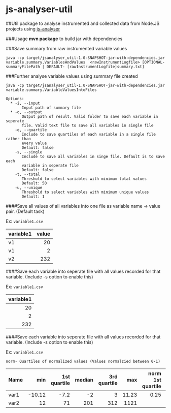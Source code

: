 # js-analyser-util
##Util package to analyse instrumented and collected data from Node.JS projects using [js-analyser](https://github.com/mast-group/js-analyser)

###Usage
**mvn package** to build jar with dependencies

###Save summary from raw instrumented variable values
```
java -cp target/jsanalyser_util-1.0-SNAPSHOT-jar-with-dependencies.jar variable.summary.VariablesAndValues  <rawInstrumentLogfile> [OPTIONAL-summaryFilePath | DEFAULT- [rawInstrumentLogfile]summary.txt]
```

###Further analyse variable values using summary file created
```
java -cp target/jsanalyser_util-1.0-SNAPSHOT-jar-with-dependencies.jar variable.summary.VariableValuesIntoFiles 

Options:
  * -i, --input
       Input path of summary file
  * -o, --output
       Output path of result. Valid folder to save each variable in seperate
       file. Valid text file to save all variables in single file
    -q, --quartile
       Include to save quartiles of each variable in a single file rather than
       every value
       Default: false
    -s, --single
       Include to save all variables in singe file. Default is to save each
       variable in seperate file
       Default: false
    -t, --total
       Threshold to select variables with minimum total values
       Default: 50
    -u, --unique
       Threshold to select variables with minimum unique values
       Default: 1

```

####Save all values of all variables into one file as variable name -> value pair. (Default task)

Ex: `variable1.csv`

| variable1  | value |
|------| ---------: | 
|v1 | 20  | 
|v1 | 2   | 
|v2 | 232 |


####Save each variable into seperate file with all values recorded for that variable. (Include -s option to enable this)

Ex: `variable1.csv`

| variable1  | 
| ---------: | 
| 20  | 
| 2   | 
| 232 |


####Save each variable into seperate file with all values recorded for that variable. (Include -s option to enable this)

Ex: `variable1.csv`

``norm- Quartiles of normalized values (Values normalzied between 0-1)``

| Name|min|1st quartile|median|3rd quartile|max|norm 1st quartile|norm median|norm 3rd quartile|
|-----|--:|-----------:|-----:|-----------:|--:|----------------:|----------:|----------------:|
|var1 |-10.12|     -7.2|    -2|           3|11.23|           0.25|        0.4|              0.8| 
|var2|12|71|201|312|1121||0.2|0.6|0.9| 



